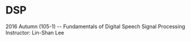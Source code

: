 # DSP
2016 Autumn (105-1) -- Fundamentals of Digital Speech Signal Processing  
Instructor: Lin-Shan Lee
